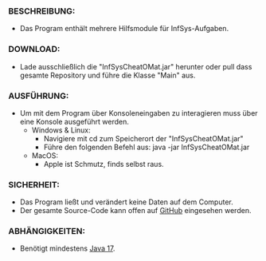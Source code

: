 ### BESCHREIBUNG:
- Das Program enthält mehrere Hilfsmodule für InfSys-Aufgaben.

### DOWNLOAD:
- Lade ausschließlich die "InfSysCheatOMat.jar" herunter oder pull dass gesamte Repository und führe die Klasse "Main" aus.

### AUSFÜHRUNG:
- Um mit dem Program über Konsoleneingaben zu interagieren muss über eine Konsole ausgeführt werden.
    - Windows & Linux:
        - Navigiere mit cd zum Speicherort der "InfSysCheatOMat.jar"
        - Führe den folgenden Befehl aus: java -jar InfSysCheatOMat.jar
    - MacOS:
        - Apple ist Schmutz, finds selbst raus.

### SICHERHEIT:
- Das Program ließt und verändert keine Daten auf dem Computer.
- Der gesamte Source-Code kann offen auf [GitHub](https://github.com/xtay2/InfSysCheatOMat) eingesehen werden.

### ABHÄNGIGKEITEN:
- Benötigt mindestens [Java 17](https://jdk.java.net/17/).
